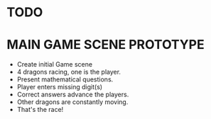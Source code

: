 # TODO

# MAIN GAME SCENE PROTOTYPE

* Create initial Game scene
* 4 dragons racing, one is the player.
* Present mathematical questions.
* Player enters missing digit(s)
* Correct answers advance the players.
* Other dragons are constantly moving.
* That's the race!
